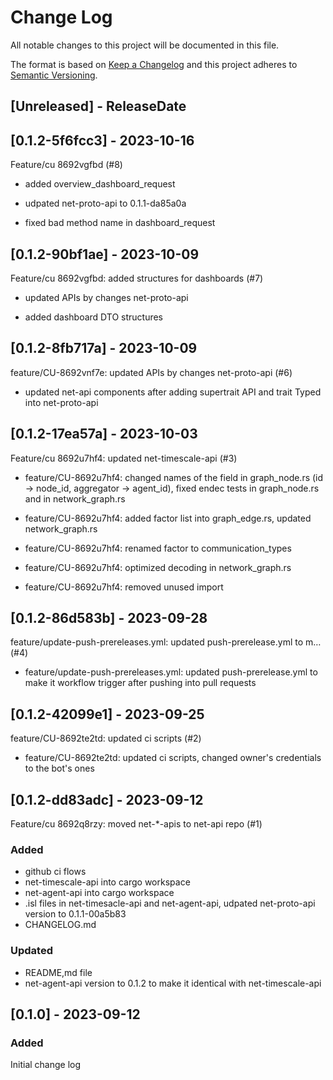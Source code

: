 # Change Log
All notable changes to this project will be documented in this file.

The format is based on [Keep a Changelog](http://keepachangelog.com/)
and this project adheres to [Semantic Versioning](http://semver.org/).

## [Unreleased] - ReleaseDate

<!-- [START AUTO UPDATE] -->
<!-- Please keep comment here to allow auto-update -->
## [0.1.2-5f6fcc3] - 2023-10-16

Feature/cu 8692vgfbd (#8)

*  added overview_dashboard_request

*  udpated net-proto-api to 0.1.1-da85a0a

*  fixed bad method name in dashboard_request
<!-- [END AUTO UPDATE] -->
## [0.1.2-90bf1ae] - 2023-10-09

Feature/cu 8692vgfbd: added structures for dashboards (#7)

* updated APIs by changes net-proto-api

* added dashboard DTO structures
## [0.1.2-8fb717a] - 2023-10-09

feature/CU-8692vnf7e: updated APIs by changes net-proto-api (#6)

*  updated net-api components after adding supertrait API and trait Typed into net-proto-api
<!-- [END AUTO UPDATE] -->
## [0.1.2-17ea57a] - 2023-10-03

Feature/cu 8692u7hf4: updated net-timescale-api (#3)

* feature/CU-8692u7hf4: changed names of the field in graph_node.rs (id -> node_id, aggregator -> agent_id), fixed endec tests in graph_node.rs and in network_graph.rs

* feature/CU-8692u7hf4: added factor list into graph_edge.rs, updated network_graph.rs

* feature/CU-8692u7hf4: renamed factor to communication_types

* feature/CU-8692u7hf4: optimized decoding in network_graph.rs

* feature/CU-8692u7hf4: removed unused import
## [0.1.2-86d583b] - 2023-09-28

feature/update-push-prereleases.yml: updated push-prerelease.yml to m… (#4)

* feature/update-push-prereleases.yml: updated push-prerelease.yml to make it workflow trigger after pushing into pull requests
## [0.1.2-42099e1] - 2023-09-25

feature/CU-8692te2td: updated ci scripts (#2)

* feature/CU-8692te2td: updated ci scripts, changed owner's credentials to the bot's ones
## [0.1.2-dd83adc] - 2023-09-12

Feature/cu 8692q8rzy: moved net-*-apis to net-api repo (#1)

### Added
- github ci flows
- net-timescale-api into cargo workspace
- net-agent-api into cargo workspace
- .isl files in net-timesacle-api and net-agent-api, udpated net-proto-api version to 0.1.1-00a5b83
- CHANGELOG.md

### Updated

- README,md file
- net-agent-api version to 0.1.2 to make it identical with net-timescale-api

## [0.1.0] - 2023-09-12

### Added
Initial change log